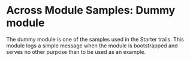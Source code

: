 # Across Module Samples: Dummy module

The dummy module is one of the samples used in the Starter trails.
This module logs a simple message when the module is bootstrapped and serves no other purpose than to be used as an example.